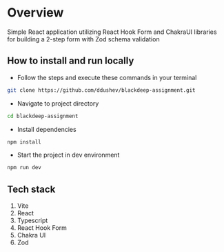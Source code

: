 # Overview

Simple React application utilizing React Hook Form and ChakraUI libraries for building a 2-step form with Zod schema validation

## How to install and run locally

- Follow the steps and execute these commands in your terminal

```bash
git clone https://github.com/ddushev/blackdeep-assignment.git
```

- Navigate to project directory

```bash
cd blackdeep-assignment
```

- Install dependencies

```bash
npm install
```

- Start the project in dev environment

```bash
npm run dev
```

## Tech stack

1. Vite
2. React
3. Typescript
4. React Hook Form
5. Chakra UI
6. Zod

